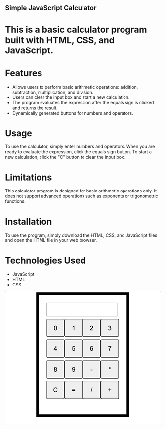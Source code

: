 ## Simple JavaScript Calculator
# This is a basic calculator program built with HTML, CSS, and JavaScript.

# Features
- Allows users to perform basic arithmetic operations: addition, subtraction, multiplication, and division.
- Users can clear the input box and start a new calculation.
- The program evaluates the expression after the equals sign is clicked and returns the result.
- Dynamically generated buttons for numbers and operators.


# Usage
To use the calculator, simply enter numbers and operators. When you are ready to evaluate the expression, click the equals sign button. To start a new calculation, click the "C" button to clear the input box.

# Limitations
This calculator program is designed for basic arithmetic operations only. It does not support advanced operations such as exponents or trigonometric functions.

# Installation
To use the program, simply download the HTML, CSS, and JavaScript files and open the HTML file in your web browser.

# Technologies Used
- JavaScript
- HTML
- CSS


![demo](./demo.gif)